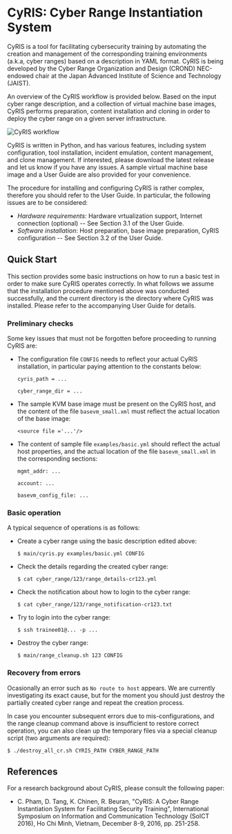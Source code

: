 # CyRIS: Cyber Range Instantiation System

CyRIS is a tool for facilitating cybersecurity training by automating the creation and management of the corresponding training environments (a.k.a, cyber ranges) based on a description in YAML format. CyRIS is being developed by the Cyber Range Organization and Design (CROND) NEC-endowed chair at the Japan Advanced Institute of Science and Technology (JAIST).

An overview of the CyRIS workflow is provided below. Based on the input cyber range description, and a collection of virtual machine base images, CyRIS performs preparation, content installation and cloning in order to deploy the cyber range on a given server infrastructure.

![CyRIS workflow](https://github.com/crond-jaist/cyris/blob/master/cyris_workflow.png "CyRIS workflow")

CyRIS is written in Python, and has various features, including system configuration, tool installation, incident emulation, content management, and clone management. If interested, please download the latest release and let us know if you have any issues. A sample virtual machine base image and a User Guide are also provided for your convenience.

The procedure for installing and configuring CyRIS is rather complex, therefore you should refer to the User Guide. In particular, the following issues are to be considered:

* _Hardware requirements_: Hardware vrtualization support, Internet connection (optional) -- See Section 3.1 of the User Guide.
* _Software installation_: Host preparation, base image preparation, CyRIS configuration -- See Section 3.2 of the User Guide.

## Quick Start

This section provides some basic instructions on how to run a basic test in order to make sure CyRIS operates correctly. In what follows we assume that the installation procedure mentioned above was conducted successfully, and the current directory is the directory where CyRIS was installed. Please refer to the accompanying User Guide for details.

### Preliminary checks
Some key issues that must not be forgotten before proceeding to running CyRIS are:

* The configuration file `CONFIG` needs to reflect your actual CyRIS installation, in particular paying attention to the constants below:

  `cyris_path = ...`
  
  `cyber_range_dir = ...`

* The sample KVM base image must be present on the CyRIS host, and the content of the file `basevm_small.xml` must reflect the actual location of the base image:

  `<source file ='...'/>`

* The content of sample file `examples/basic.yml` should reflect the actual host properties, and the actual location of the file `basevm_small.xml` in the corresponding sections:

  `mgmt_addr: ...`

  `account: ...`

  `basevm_config_file: ...`


### Basic operation
A typical sequence of operations is as follows:
* Create a cyber range using the basic description edited above:

  `$ main/cyris.py examples/basic.yml CONFIG`

* Check the details regarding the created cyber range:

  `$ cat cyber_range/123/range_details-cr123.yml`

* Check the notification about how to login to the cyber range:

  `$ cat cyber_range/123/range_notification-cr123.txt`

* Try to login into the cyber range:

  `$ ssh trainee01@... -p ...`

* Destroy the cyber range:

  `$ main/range_cleanup.sh 123 CONFIG`

### Recovery from errors

Ocasionally an error such as `No route to host` appears. We are currently investigating its exact cause, but for the moment you should just destroy the partially created cyber range and repeat the creation process.

In case you encounter subsequent errors due to mis-configurations, and the range cleanup command above is insufficient to restore correct operation, you can also clean up the temporary files via a special cleanup script (two arguments are required):

  `$ ./destroy_all_cr.sh CYRIS_PATH CYBER_RANGE_PATH`

## References

For a research background about CyRIS, please consult the following paper:
* C. Pham, D. Tang, K. Chinen, R. Beuran, "CyRIS: A Cyber Range Instantiation System for Facilitating Security Training", International Symposium on Information and Communication Technology (SoICT 2016), Ho Chi Minh, Vietnam, December 8-9, 2016, pp. 251-258.
